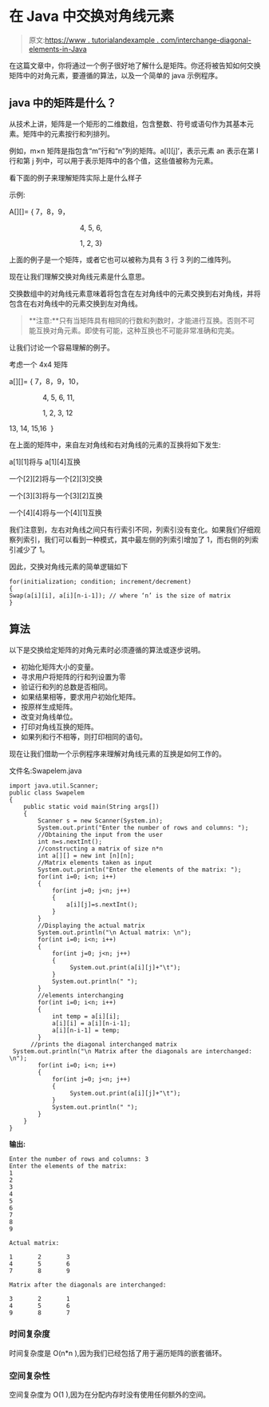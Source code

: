 # 在 Java 中交换对角线元素

> 原文:[https://www . tutorialandexample . com/interchange-diagonal-elements-in-Java](https://www.tutorialandexample.com/interchange-diagonal-elements-in-java)

在这篇文章中，你将通过一个例子很好地了解什么是矩阵。你还将被告知如何交换矩阵中的对角元素，要遵循的算法，以及一个简单的 java 示例程序。

## java 中的矩阵是什么？

从技术上讲，矩阵是一个矩形的二维数组，包含整数、符号或语句作为其基本元素。矩阵中的元素按行和列排列。

例如，m×n 矩阵是指包含“m”行和“n”列的矩阵。a[I][j]’，表示元素 an 表示在第 I 行和第 j 列中，可以用于表示矩阵中的各个值，这些值被称为元素。

看下面的例子来理解矩阵实际上是什么样子

示例:

A[][]= { 7，8，9，

                                    4, 5, 6,

                                    1, 2, 3}

上面的例子是一个矩阵，或者它也可以被称为具有 3 行 3 列的二维阵列。

现在让我们理解交换对角线元素是什么意思。

交换数组中的对角线元素意味着将包含在左对角线中的元素交换到右对角线，并将包含在右对角线中的元素交换到左对角线。

> **注意:**只有当矩阵具有相同的行数和列数时，才能进行互换。否则不可能互换对角元素。即使有可能，这种互换也不可能非常准确和完美。

让我们讨论一个容易理解的例子。

考虑一个 4x4 矩阵

a[][]= { 7，8，9，10，

                 4, 5, 6, 11,

                 1, 2, 3, 12

13, 14, 15,16  }

在上面的矩阵中，来自左对角线和右对角线的元素的互换将如下发生:

a[1][1]将与 a[1][4]互换

一个[2][2]将与一个[2][3]交换

一个[3][3]将与一个[3][2]互换

一个[4][4]将与一个[4][1]互换

我们注意到，左右对角线之间只有行索引不同，列索引没有变化。如果我们仔细观察列索引，我们可以看到一种模式，其中最左侧的列索引增加了 1，而右侧的列索引减少了 1。

因此，交换对角线元素的简单逻辑如下

```
for(initialization; condition; increment/decrement)
{
Swap(a[i][i], a[i][n-i-1]); // where ‘n’ is the size of matrix
} 
```

## 算法

以下是交换给定矩阵的对角元素时必须遵循的算法或逐步说明。

*   初始化矩阵大小的变量。
*   寻求用户将矩阵的行和列设置为零
*   验证行和列的总数是否相同。
*   如果结果相等，要求用户初始化矩阵。
*   按原样生成矩阵。
*   改变对角线单位。
*   打印对角线互换的矩阵。
*   如果列和行不相等，则打印相同的语句。

现在让我们借助一个示例程序来理解对角线元素的互换是如何工作的。

文件名:Swapelem.java

```
import java.util.Scanner;  
public class Swapelem 
{  
    public static void main(String args[])  
    {  
        Scanner s = new Scanner(System.in);  
        System.out.print("Enter the number of rows and columns: ");  
        //Obtaining the input from the user  
        int n=s.nextInt();  
        //constructing a matrix of size n*n  
        int a[][] = new int [n][n];  
        //Matrix elements taken as input 
        System.out.println("Enter the elements of the matrix: ");  
        for(int i=0; i<n; i++)  
        {  
            for(int j=0; j<n; j++)  
            {    
                a[i][j]=s.nextInt();  
            }  
        }  
        //Displaying the actual matrix  
        System.out.println("\n Actual matrix: \n");  
        for(int i=0; i<n; i++)  
        {  
            for(int j=0; j<n; j++)  
            {  
                 System.out.print(a[i][j]+"\t");  
            }  
            System.out.println(" ");  
        }  
        //elements interchanging
        for(int i=0; i<n; i++)  
        {  
            int temp = a[i][i];  
            a[i][i] = a[i][n-i-1];  
            a[i][n-i-1] = temp;  
        }  
      //prints the diagonal interchanged matrix  
 System.out.println("\n Matrix after the diagonals are interchanged: \n");  
        for(int i=0; i<n; i++)  
        {  
            for(int j=0; j<n; j++)  
            {  
                 System.out.print(a[i][j]+"\t");  
            }  
            System.out.println(" ");  
        }  
    }  
} 
```

**输出:**

```
Enter the number of rows and columns: 3
Enter the elements of the matrix:
1
2
3
4
5
6
7
8
9

Actual matrix:

1       2       3
4       5       6
7       8       9

Matrix after the diagonals are interchanged:

3       2       1
4       5       6
9       8       7 
```

### 时间复杂度

时间复杂度是 O(n*n ),因为我们已经包括了用于遍历矩阵的嵌套循环。

### 空间复杂性

空间复杂度为 O(1 ),因为在分配内存时没有使用任何额外的空间。